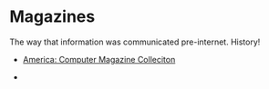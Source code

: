 Magazines
=========

The way that information was communicated pre-internet.
History!

* [America: Computer Magazine Colleciton](https://www.goto10retro.com/p/my-retro-magazine-collection)

* [](https://www.theguardian.com/games/2025/jan/28/video-game-history-foundation-digitised-archive-games-magazines)